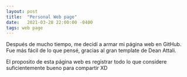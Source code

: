 ```yaml
---
layout: post
title:  "Personal Web page"
date:   2021-03-28 22:00:00 -0400
tags: web page
---
```


Después de mucho tiempo, me decidí a armar mi página web en GitHub. Fue más fácil de lo que pensé, gracias al gran template de Dean Attali.  

El proposito de esta página web es registrar todo lo que considere suficientemente bueno para compartir XD
